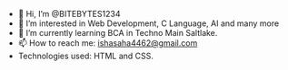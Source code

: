 - 👋 Hi, I’m @BITEBYTES1234
- 👀 I’m interested in Web Development, C Language, AI and many more
- 🌱 I’m currently learning BCA in Techno Main Saltlake.
- 📫 How to reach me: ishasaha4462@gmail.com
- Technologies used: HTML and CSS.


<!---
BITEBYTES1234/BITEBYTES1234 is a ✨ special ✨ repository because its `README.md` (this file) appears on your GitHub profile.
You can click the Preview link to take a look at your changes.
--->
